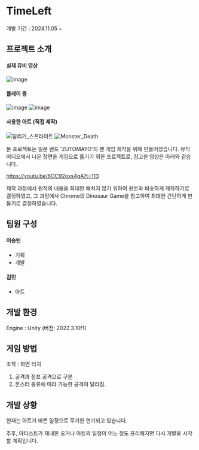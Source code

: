 # TimeLeft
개발 기간 : 2024.11.05 ~ 

## 프로젝트 소개

#### 실제 뮤비 영상
![image](https://github.com/user-attachments/assets/b2d48b60-0d27-4309-a341-30cbadd84624)

#### 플레이 중
![image](https://github.com/user-attachments/assets/5196b5af-24ab-40ef-a2c3-f6520d728a2b)
![image](https://github.com/user-attachments/assets/d908008c-e82b-4a61-943c-d68a5feebc20)


#### 사용한 아트 (직접 제작)
![달리기_스프라이트](https://github.com/user-attachments/assets/b7f1acc5-d08b-4625-8a66-1207a7cdec8d)
![Monster_Death](https://github.com/user-attachments/assets/9b327663-7fa0-476b-9202-cc934cfc93c8)

본 프로젝트는 일본 밴드 'ZUTOMAYO'의 팬 게임 제작을 위해 만들어졌습니다.
뮤직 비디오에서 나온 장면을 게임으로 옮기기 위한 프로젝트로, 참고한 영상은 아래와 같습니다.

https://youtu.be/6OC92oxs4gA?t=113

제작 과정에서 원작의 내용을 최대한 해치지 않기 위하여 원본과 비슷하게 제작하기로 결정하였고,
그 과정에서 Chrome의 Dinosaur Game을 참고하여 최대한 간단하게 만들기로 결정하였습니다.

## 팀원 구성 

#### 이승빈
- 기획
- 개발
#### 김민
- 아트

## 개발 환경
Engine : Unity (버전: 2022.3.10f1)

## 게임 방법
조작 : 화면 터치
1. 공격과 점프 공격으로 구분
2. 몬스터 종류에 따라 가능한 공격이 달라짐.

## 개발 상황

현재는 아트가 바쁜 일정으로 무기한 연기되고 있습니다.

추후, 아티스트가 재내한 오거나 아트의 일정이 어느 정도 프리해지면 다시 개발을 시작할 계획입니다.
